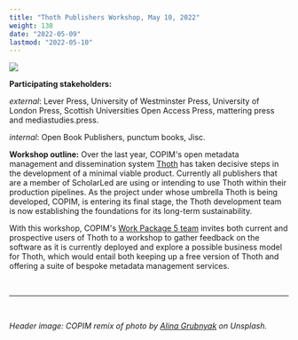```yaml
---
title: "Thoth Publishers Workshop, May 10, 2022"
weight: 130
date: "2022-05-09"
lastmod: "2022-05-10"
---
```


![](/images/alina-grubnyak-ZiQkhI7417A-unsplash-remixed.jpg)


**Participating stakeholders:**

_external_: Lever Press, University of Westminster Press, University of London Press, Scottish Universities Open Access Press, mattering press and mediastudies.press.   

_internal_: Open Book Publishers, punctum books, Jisc.

**Workshop outline:** Over the last year, COPIM's open metadata management and dissemination system [Thoth](https://thoth.pub) has taken decisive steps in the development of a minimal viable product. Currently all publishers that are a member of ScholarLed are using or intending to use Thoth within their production pipelines. As the project under whose umbrella Thoth is being developed, COPIM, is entering its final stage, the Thoth development team is now establishing the foundations for its long-term sustainability.

With this workshop, COPIM's [Work Package 5 team](https://copim.pubpub.org/work-package-5) invites both current and prospective users of Thoth to a workshop to gather feedback on the software as it is currently deployed and explore a possible business model for Thoth, which would entail both keeping up a free version of Thoth and offering a suite of bespoke metadata management services.





  &nbsp;


---


  &nbsp;


*Header image: COPIM remix of photo by [Alina Grubnyak](https://unsplash.com/photos/ZiQkhI7417A) on Unsplash.*
